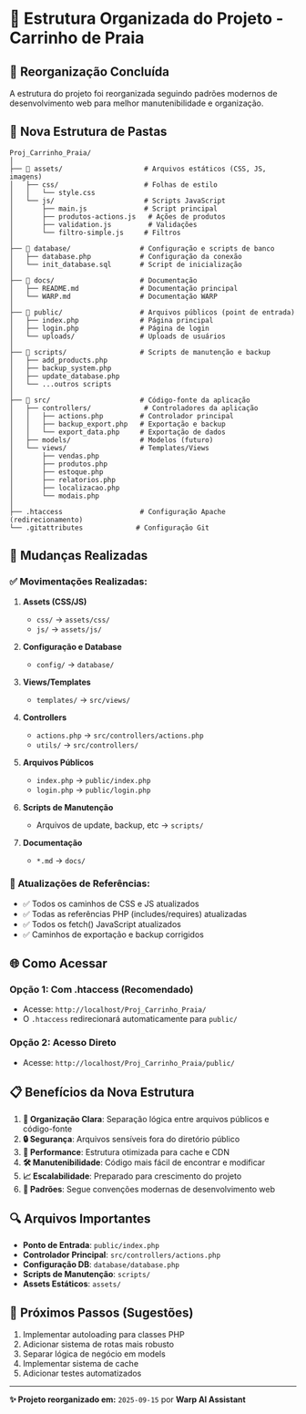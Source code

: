 # 📁 Estrutura Organizada do Projeto - Carrinho de Praia

## 🎯 Reorganização Concluída

A estrutura do projeto foi reorganizada seguindo padrões modernos de desenvolvimento web para melhor manutenibilidade e organização.

## 📂 Nova Estrutura de Pastas

```
Proj_Carrinho_Praia/
│
├── 📁 assets/                    # Arquivos estáticos (CSS, JS, imagens)
│   ├── css/                     # Folhas de estilo
│   │   └── style.css
│   └── js/                      # Scripts JavaScript
│       ├── main.js              # Script principal
│       ├── produtos-actions.js   # Ações de produtos
│       ├── validation.js         # Validações
│       └── filtro-simple.js     # Filtros
│
├── 📁 database/                 # Configuração e scripts de banco
│   ├── database.php            # Configuração da conexão
│   └── init_database.sql       # Script de inicialização
│
├── 📁 docs/                     # Documentação
│   ├── README.md               # Documentação principal
│   └── WARP.md                 # Documentação WARP
│
├── 📁 public/                   # Arquivos públicos (point de entrada)
│   ├── index.php               # Página principal
│   ├── login.php               # Página de login
│   └── uploads/                # Uploads de usuários
│
├── 📁 scripts/                  # Scripts de manutenção e backup
│   ├── add_products.php
│   ├── backup_system.php
│   ├── update_database.php
│   └── ...outros scripts
│
├── 📁 src/                      # Código-fonte da aplicação
│   ├── controllers/             # Controladores da aplicação
│   │   ├── actions.php         # Controlador principal
│   │   ├── backup_export.php   # Exportação e backup
│   │   └── export_data.php     # Exportação de dados
│   ├── models/                 # Modelos (futuro)
│   └── views/                  # Templates/Views
│       ├── vendas.php
│       ├── produtos.php
│       ├── estoque.php
│       ├── relatorios.php
│       ├── localizacao.php
│       └── modais.php
│
├── .htaccess                   # Configuração Apache (redirecionamento)
└── .gitattributes             # Configuração Git

```

## 🔄 Mudanças Realizadas

### ✅ Movimentações Realizadas:

1. **Assets (CSS/JS)**
   - `css/` → `assets/css/`
   - `js/` → `assets/js/`

2. **Configuração e Database**
   - `config/` → `database/`

3. **Views/Templates**
   - `templates/` → `src/views/`

4. **Controllers**
   - `actions.php` → `src/controllers/actions.php`
   - `utils/` → `src/controllers/`

5. **Arquivos Públicos**
   - `index.php` → `public/index.php`
   - `login.php` → `public/login.php`

6. **Scripts de Manutenção**
   - Arquivos de update, backup, etc → `scripts/`

7. **Documentação**
   - `*.md` → `docs/`

### 🔧 Atualizações de Referências:

- ✅ Todos os caminhos de CSS e JS atualizados
- ✅ Todas as referências PHP (includes/requires) atualizadas
- ✅ Todos os fetch() JavaScript atualizados
- ✅ Caminhos de exportação e backup corrigidos

## 🌐 Como Acessar

### Opção 1: Com .htaccess (Recomendado)
- Acesse: `http://localhost/Proj_Carrinho_Praia/`
- O `.htaccess` redirecionará automaticamente para `public/`

### Opção 2: Acesso Direto
- Acesse: `http://localhost/Proj_Carrinho_Praia/public/`

## 📋 Benefícios da Nova Estrutura

1. **🎯 Organização Clara**: Separação lógica entre arquivos públicos e código-fonte
2. **🔒 Segurança**: Arquivos sensíveis fora do diretório público
3. **🚀 Performance**: Estrutura otimizada para cache e CDN
4. **🛠 Manutenibilidade**: Código mais fácil de encontrar e modificar
5. **📈 Escalabilidade**: Preparado para crescimento do projeto
6. **🎨 Padrões**: Segue convenções modernas de desenvolvimento web

## 🔍 Arquivos Importantes

- **Ponto de Entrada**: `public/index.php`
- **Controlador Principal**: `src/controllers/actions.php`
- **Configuração DB**: `database/database.php`
- **Scripts de Manutenção**: `scripts/`
- **Assets Estáticos**: `assets/`

## 📝 Próximos Passos (Sugestões)

1. Implementar autoloading para classes PHP
2. Adicionar sistema de rotas mais robusto
3. Separar lógica de negócio em models
4. Implementar sistema de cache
5. Adicionar testes automatizados

---
**✨ Projeto reorganizado em:** `2025-09-15` por **Warp AI Assistant**